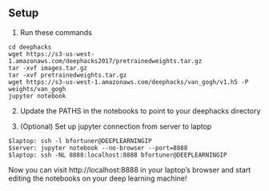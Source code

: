 Setup
-------
1. Run these commands
```
cd deephacks
wget https://s3-us-west-1.amazonaws.com/deephacks2017/pretrainedweights.tar.gz
tar -xvf images.tar.gz
tar -xvf pretrainedweights.tar.gz
wget https://s3-us-west-1.amazonaws.com/deephacks/van_gogh/v1.h5 -P weights/van_gogh
jupyter notebook
```
2. Update the PATHS in the notebooks to point to your deephacks directory

3. (Optional) Set up jupyter connection from server to laptop
```
$laptop: ssh -l bfortuner@DEEPLEARNINGIP
$server: jupyter notebook --no-browser --port=8888
$laptop: ssh -NL 8888:localhost:8888 bfortuner@DEEPLEARNINGIP
```
Now you can visit http://localhost:8888 in your laptop’s browser and start editing the notebooks on your deep learning machine!
